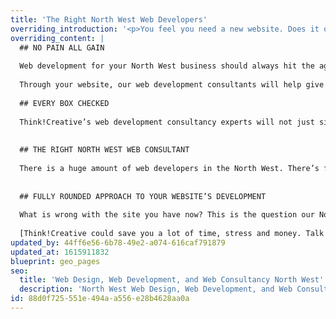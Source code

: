 ```yaml
---
title: 'The Right North West Web Developers'
overriding_introduction: '<p>You feel you need a new website. Does it offer the latest functionality? Is it optimised? Not mobile friendly? Perhaps looks a little out of date? Most North West web development companies will get on and build you a new website. But do you really need a whole new one or does it just need a refresh? What if there are other simpler, cheaper alternatives?</p>'
overriding_content: |
  ## NO PAIN ALL GAIN
  
  Web development for your North West business should always hit the agreed deadlines, meet the budget, and do all the things you were promised. Not leave you feeling like you want to tear your hair out.
  
  Through your website, our web development consultants will help give your business a new lease of life, enabling it to harness the latest technologies and make your job simpler, faster or more cost-effective.
  
  ## EVERY BOX CHECKED
  
  Think!Creative’s web development consultancy experts will not just simply roll out a website that looks good with a simple navigation. They will drill down to explore: who’s managing the hosting? Where are the images coming from? Who’s writing the words? We’ll do more to make sure that all the bases are covered.
  
  
  ## THE RIGHT NORTH WEST WEB CONSULTANT
  
  There is a huge amount of web developers in the North West. There’s far less web consultants. To our web development consultants, the strategy behind your website is every bit as important as the technical ability to create it. With Think!Creative the website that goes live is exactly the website you need.
  
  
  ## FULLY ROUNDED APPROACH TO YOUR WEBSITE’S DEVELOPMENT
  
  What is wrong with the site you have now? This is the question our North West web development consultants will ask themselves. How can we make the user’s experience more enjoyable? Are there simpler ways to navigate products pages, forms, or shopping carts? This could be done with new plug-ins or a new skin over the site’s existing back end, bringing a whole new lease of life to your existing site.
  
  [Think!Creative could save you a lot of time, stress and money. Talk to us now about our web consultancy services in North West.](/contact)
updated_by: 44ff6e56-6b78-49e2-a074-616caf791879
updated_at: 1615911832
blueprint: geo_pages
seo:
  title: 'Web Design, Web Development, and Web Consultancy North West'
  description: 'North West Web Design, Web Development, and Web Consultancy that gives you the website you need. Trust Think!Creative’s Website Experts, call on 01253 297900'
id: 88d0f725-551e-494a-a556-e28b4628aa0a
---
```

